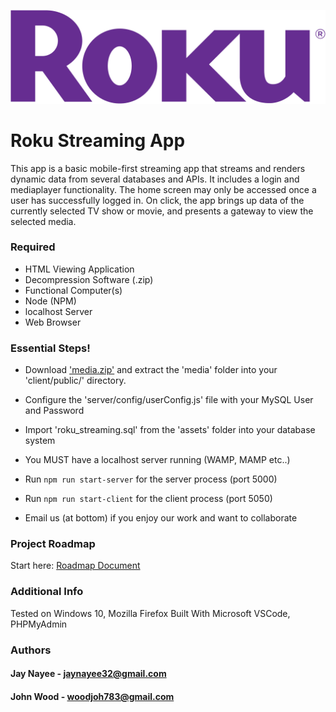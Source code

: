 ![rokuLogoWide](assets/readmeLogo.png "Roku Logo")
# Roku Streaming App

This app is a basic mobile-first streaming app that streams and renders dynamic data from several databases and APIs. It includes a login and mediaplayer functionality. The home screen may only be accessed once a user has successfully logged in. On click, the app brings up data of the currently selected TV show or movie, and presents a gateway to view the selected media.

### Required

- HTML Viewing Application
- Decompression Software (.zip)
- Functional Computer(s)
- Node (NPM)
- localhost Server
- Web Browser

### Essential Steps!

- Download ['media.zip'](https://drive.google.com/file/d/1LqCh3gOo7WKqe6SD43heT9QHPGewU2Ej/view?usp=sharing) and extract the 'media' folder into your 'client/public/' directory.
- Configure the 'server/config/userConfig.js' file with your MySQL User and Password
- Import 'roku_streaming.sql' from the 'assets' folder into your database system
- You MUST have a localhost server running (WAMP, MAMP etc..)
- Run `npm run start-server` for the server process (port 5000)
- Run `npm run start-client` for the client process (port 5050)

- Email us (at bottom) if you enjoy our work and want to collaborate

### Project Roadmap

Start here: [Roadmap Document](https://docs.google.com/document/d/1XvLoM3WDKcM0z8NsTtYCMZSgUkxdRZ1US3o8SnxdTzQ/edit?usp=sharing)

### Additional Info

Tested on Windows 10, Mozilla Firefox
Built With Microsoft VSCode, PHPMyAdmin

### Authors

#### Jay Nayee - jaynayee32@gmail.com

#### John Wood - woodjoh783@gmail.com

